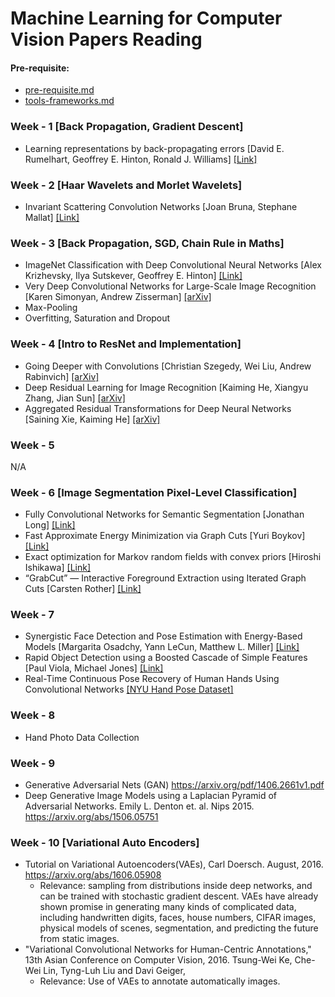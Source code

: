 # Machine Learning for Computer Vision Papers Reading

#### Pre-requisite:
- [pre-requisite.md][pre]
- [tools-frameworks.md][framework]

### Week - 1 [Back Propagation, Gradient Descent]
- Learning representations by back-propagating errors [David E. Rumelhart, Geoffrey E. Hinton, Ronald J. Williams] [[Link]][backpro]

### Week - 2 [Haar Wavelets and Morlet Wavelets]
- Invariant Scattering Convolution Networks [Joan Bruna, Stephane Mallat] [[Link]][ISCN]

### Week - 3 [Back Propagation, SGD, Chain Rule in Maths]
- ImageNet Classification with Deep Convolutional Neural Networks [Alex Krizhevsky, Ilya Sutskever, Geoffrey E. Hinton] [[Link]][ImageNet]
- Very Deep Convolutional Networks for Large-Scale Image Recognition [Karen Simonyan, Andrew Zisserman] [[arXiv]][VeryDeepCN]
- Max-Pooling
- Overfitting, Saturation and Dropout

### Week - 4 [Intro to ResNet and Implementation]
- Going Deeper with Convolutions [Christian Szegedy, Wei Liu, Andrew Rabinvich] [[arXiv]][GoingDeeper]
- Deep Residual Learning for Image Recognition [Kaiming He, Xiangyu Zhang, Jian Sun] [[arXiv]][ResNet]
- Aggregated Residual Transformations for Deep Neural Networks [Saining Xie, Kaiming He] [[arXiv]][AggregatedResTrans]

### Week - 5 
N/A

### Week - 6 [Image Segmentation Pixel-Level Classification]
- Fully Convolutional Networks for Semantic Segmentation [Jonathan Long] [[Link]][FCNSS]
- Fast Approximate Energy Minimization via Graph Cuts [Yuri Boykov] [[Link]][FAEMGC]
- Exact optimization for Markov random fields with convex priors [Hiroshi Ishikawa]  [[Link]][EOMRFCP]
- “GrabCut” — Interactive Foreground Extraction using Iterated Graph Cuts [Carsten Rother] [[Link]][grabcut]

### Week - 7 
- Synergistic Face Detection and Pose Estimation with Energy-Based Models [Margarita Osadchy, Yann LeCun, Matthew L. Miller] [[Link]][synergface]
- Rapid Object Detection using a Boosted Cascade of Simple Features [Paul Viola, Michael Jones] [[Link]][viola]
- Real-Time Continuous Pose Recovery of Human Hands Using Convolutional Networks [[NYU Hand Pose Dataset]][NYU-Hand]

### Week - 8
- Hand Photo Data Collection

### Week - 9
- Generative Adversarial Nets (GAN) https://arxiv.org/pdf/1406.2661v1.pdf 
- Deep Generative Image Models using a Laplacian Pyramid of Adversarial Networks. Emily L. Denton et. al. Nips 2015. https://arxiv.org/abs/1506.05751 

### Week - 10 [Variational Auto Encoders]
- Tutorial on Variational Autoencoders(VAEs), Carl Doersch. August, 2016. https://arxiv.org/abs/1606.05908
    + Relevance: sampling from distributions inside deep networks, and can be trained with stochastic gradient descent. VAEs have already shown promise in generating many kinds of complicated data, including handwritten digits, faces, house numbers, CIFAR images, physical models of scenes, segmentation, and predicting the future from static images.
- "Variational Convolutional Networks for Human-Centric Annotations," 13th Asian Conference on Computer Vision, 2016. Tsung-Wei Ke, Che-Wei Lin, Tyng-Luh Liu and Davi Geiger, 
    + Relevance: Use of VAEs to annotate automatically images.


[pre]:https://github.com/lizichen/Machine-Learning-For-Computer-Vision/blob/master/pre-requisite.md
[framework]:https://github.com/lizichen/Machine-Learning-For-Computer-Vision/blob/master/tools-frameworks.md
[backpro]:https://www.iro.umontreal.ca/~vincentp/ift3395/lectures/backprop_old.pdf
[ISCN]:https://www.di.ens.fr/~mallat/papiers/Bruna-Mallat-Pami-Scat.pdf 
[ImageNet]:https://papers.nips.cc/paper/4824-imagenet-classification-with-deep-convolutional-neural-networks.pdf
[VeryDeepCN]:https://arxiv.org/abs/1409.1556

[GoingDeeper]:https://arxiv.org/abs/1409.4842
[ResNet]:https://arxiv.org/abs/1512.03385
[AggregatedResTrans]:https://arxiv.org/abs/1611.05431

[FCNSS]: https://people.eecs.berkeley.edu/~jonlong/long_shelhamer_fcn.pdf 
[FAEMGC]: http://www.cs.cornell.edu/~rdz/Papers/BVZ-pami01-final.pdf
[EOMRFCP]: http://www.f.waseda.jp/hfs/MRF.pdf 
[grabcut]:https://cvg.ethz.ch/teaching/cvl/2012/grabcut-siggraph04.pdf

[NYU-Hand]: http://cims.nyu.edu/~tompson/NYU_Hand_Pose_Dataset.htm
[synergface]: http://rita.osadchy.net/papers/OsadchyLeCunJMLR.pdf
[viola]: http://www.merl.com/publications/docs/TR2004-043.pdf


